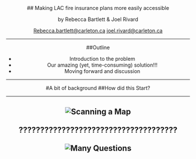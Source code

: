 <div align="Center">
## Making LAC fire insurance plans more easily accessible
<br>

by Rebecca Bartlett & Joel Rivard

Rebecca.bartlett@carleton.ca
joel.rivard@carleton.ca

---
##Outline

 - Introduction to the problem
 - Our amazing (yet, time-consuming) solution!!!
 - Moving forward and discussion

---

#A bit of background
##How did this Start?

---

![Scanning a Map](http://joelrivard.github.io/presentations/scanner.jpg "Scanning Map")
<br><br>
?????????????????????????????????????
<br><br>
![Many Questions](http://joelrivard.github.io/presentations/hands-up.jpg "hands-up")
---
